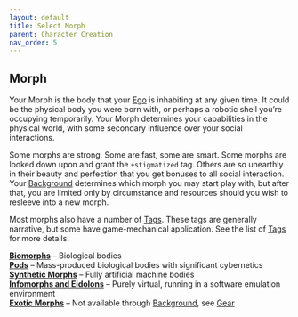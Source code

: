 ```yaml
---
layout: default
title: Select Morph
parent: Character Creation
nav_order: 5
---
```


Morph
-----

Your Morph is the body that your [Ego](https://htmltomd.com/wikis/ego) is inhabiting at any given time. It could be the physical body you were born with, or perhaps a robotic shell you’re occupying temporarily. Your Morph determines your capabilities in the physical world, with some secondary influence over your social interactions.

Some morphs are strong. Some are fast, some are smart. Some morphs are looked down upon and grant the `+stigmatized` tag. Others are so unearthly in their beauty and perfection that you get bonuses to all social interaction. Your [Background](https://htmltomd.com/wikis/background) determines which morph you may start play with, but after that, you are limited only by circumstance and resources should you wish to resleeve into a new morph.

Most morphs also have a number of [Tags](https://htmltomd.com/wikis/tags). These tags are generally narrative, but some have game-mechanical application. See the list of [Tags](https://htmltomd.com/wikis/tags) for more details.

**[Biomorphs](/morphs/biomorphs)** – Biological bodies  
**[Pods](https://htmltomd.com/wikis/pods)** – Mass-produced biological bodies with significant cybernetics  
**[Synthetic Morphs](https://htmltomd.com/wikis/synthetic-morphs)** – Fully artificial machine bodies  
**[Infomorphs and Eidolons](https://htmltomd.com/wikis/infomorphs-and-eidolons)** – Purely virtual, running in a software emulation environment  
**[Exotic Morphs](https://htmltomd.com/wikis/exotic-morphs)** – Not available through [Background](https://htmltomd.com/wikis/background), see [Gear](https://htmltomd.com/wikis/gear)
